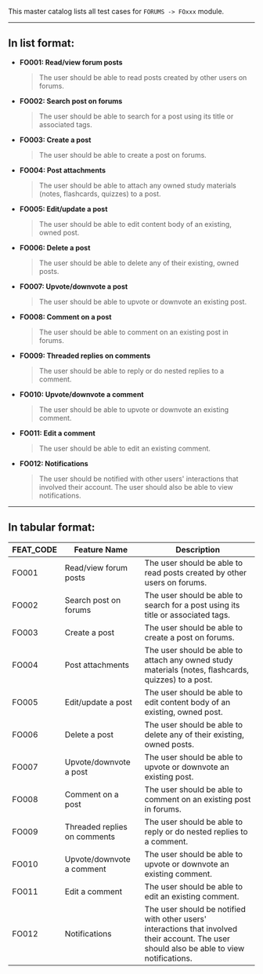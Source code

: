 This master catalog lists all test cases for `FORUMS -> FOxxx` module.

---

## In list format:

- **FO001: Read/view forum posts**

  > The user should be able to read posts created by other users on forums.

- **FO002: Search post on forums**

  > The user should be able to search for a post using its title or associated tags.

- **FO003: Create a post**

  > The user should be able to create a post on forums.

- **FO004: Post attachments**

  > The user should be able to attach any owned study materials (notes, flashcards, quizzes) to a post.

- **FO005: Edit/update a post**

  > The user should be able to edit content body of an existing, owned post.

- **FO006: Delete a post**

  > The user should be able to delete any of their existing, owned posts.

- **FO007: Upvote/downvote a post**

  > The user should be able to upvote or downvote an existing post.

- **FO008: Comment on a post**

  > The user should be able to comment on an existing post in forums.

- **FO009: Threaded replies on comments**

  > The user should be able to reply or do nested replies to a comment.

- **FO010: Upvote/downvote a comment**

  > The user should be able to upvote or downvote an existing comment.

- **FO011: Edit a comment**

  > The user should be able to edit an existing comment.

- **FO012: Notifications**
  > The user should be notified with other users' interactions that involved their account. The user should also be able to view notifications.

---

## In tabular format:

| FEAT_CODE | Feature Name                 | Description                                                                                                                                 |
| --------- | ---------------------------- | ------------------------------------------------------------------------------------------------------------------------------------------- |
| FO001     | Read/view forum posts        | The user should be able to read posts created by other users on forums.                                                                     |
| FO002     | Search post on forums        | The user should be able to search for a post using its title or associated tags.                                                            |
| FO003     | Create a post                | The user should be able to create a post on forums.                                                                                         |
| FO004     | Post attachments             | The user should be able to attach any owned study materials (notes, flashcards, quizzes) to a post.                                         |
| FO005     | Edit/update a post           | The user should be able to edit content body of an existing, owned post.                                                                    |
| FO006     | Delete a post                | The user should be able to delete any of their existing, owned posts.                                                                       |
| FO007     | Upvote/downvote a post       | The user should be able to upvote or downvote an existing post.                                                                             |
| FO008     | Comment on a post            | The user should be able to comment on an existing post in forums.                                                                           |
| FO009     | Threaded replies on comments | The user should be able to reply or do nested replies to a comment.                                                                         |
| FO010     | Upvote/downvote a comment    | The user should be able to upvote or downvote an existing comment.                                                                          |
| FO011     | Edit a comment               | The user should be able to edit an existing comment.                                                                                        |
| FO012     | Notifications                | The user should be notified with other users' interactions that involved their account. The user should also be able to view notifications. |
